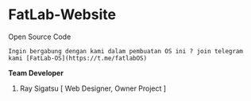 # FatLab-Website
Open Source Code

`Ingin bergabung dengan kami dalam pembuatan OS ini ? join telegram kami [FatLab-OS](https://t.me/fatlabOS)`

**Team Developer**
1. Ray Sigatsu [ Web Designer, Owner Project ]
